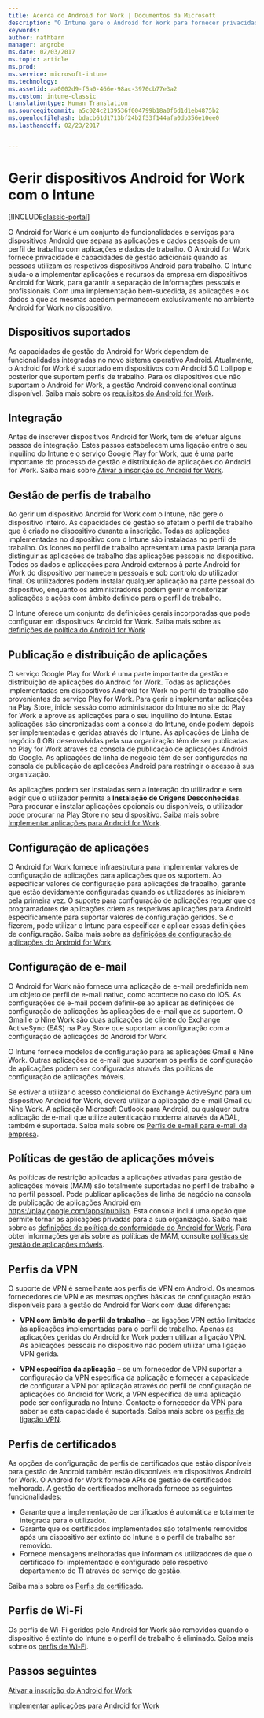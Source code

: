 ```yaml
---
title: Acerca do Android for Work | Documentos da Microsoft
description: "O Intune gere o Android for Work para fornecer privacidade e capacidades de gestão adicionais quando as pessoas utilizam os respetivos dispositivos Android para trabalho."
keywords: 
author: nathbarn
manager: angrobe
ms.date: 02/03/2017
ms.topic: article
ms.prod: 
ms.service: microsoft-intune
ms.technology: 
ms.assetid: aa0002d9-f5a0-466e-98ac-3970cb77e3a2
ms.custom: intune-classic
translationtype: Human Translation
ms.sourcegitcommit: a5c024c2139536f004799b18a0f6d1d1eb4875b2
ms.openlocfilehash: bdacb61d1713bf24b2f33f144afa0db356e10ee0
ms.lasthandoff: 02/23/2017


---
```


# <a name="manage-android-for-work-devices-with-intune"></a>Gerir dispositivos Android for Work com o Intune

[!INCLUDE[classic-portal](../includes/classic-portal.md)]

O Android for Work é um conjunto de funcionalidades e serviços para dispositivos Android que separa as aplicações e dados pessoais de um perfil de trabalho com aplicações e dados de trabalho. O Android for Work fornece privacidade e capacidades de gestão adicionais quando as pessoas utilizam os respetivos dispositivos Android para trabalho. O Intune ajuda-o a implementar aplicações e recursos da empresa em dispositivos Android for Work, para garantir a separação de informações pessoais e profissionais. Com uma implementação bem-sucedida, as aplicações e os dados a que as mesmas acedem permanecem exclusivamente no ambiente Android for Work no dispositivo.

## <a name="supported-devices"></a>Dispositivos suportados

As capacidades de gestão do Android for Work dependem de funcionalidades integradas no novo sistema operativo Android. Atualmente, o Android for Work é suportado em dispositivos com Android 5.0 Lollipop e posterior que suportem perfis de trabalho. Para os dispositivos que não suportam o Android for Work, a gestão Android convencional continua disponível. Saiba mais sobre os [requisitos do Android for Work](https://support.google.com/work/android/answer/6174145?hl=en&ref_topic=6151012).

## <a name="onboarding"></a>Integração

Antes de inscrever dispositivos Android for Work, tem de efetuar alguns passos de integração. Estes passos estabelecem uma ligação entre o seu inquilino do Intune e o serviço Google Play for Work, que é uma parte importante do processo de gestão e distribuição de aplicações do Android for Work. Saiba mais sobre [Ativar a inscrição do Android for Work](https://docs.microsoft.com/intune/deploy-use/set-up-android-for-work).

## <a name="work-profile-management"></a>Gestão de perfis de trabalho

Ao gerir um dispositivo Android for Work com o Intune, não gere o dispositivo inteiro. As capacidades de gestão só afetam o perfil de trabalho que é criado no dispositivo durante a inscrição. Todas as aplicações implementadas no dispositivo com o Intune são instaladas no perfil de trabalho. Os ícones no perfil de trabalho apresentam uma pasta laranja para distinguir as aplicações de trabalho das aplicações pessoais no dispositivo. Todos os dados e aplicações para Android externos à parte Android for Work do dispositivo permanecem pessoais e sob controlo do utilizador final. Os utilizadores podem instalar qualquer aplicação na parte pessoal do dispositivo, enquanto os administradores podem gerir e monitorizar aplicações e ações com âmbito definido para o perfil de trabalho.

O Intune oferece um conjunto de definições gerais incorporadas que pode configurar em dispositivos Android for Work. Saiba mais sobre as [definições de política do Android for Work](android-for-work-policy-settings-in-microsoft-intune.md)

## <a name="app-publishing-and-distribution"></a>Publicação e distribuição de aplicações

O serviço Google Play for Work é uma parte importante da gestão e distribuição de aplicações do Android for Work. Todas as aplicações implementadas em dispositivos Android for Work no perfil de trabalho são provenientes do serviço Play for Work. Para gerir e implementar aplicações na Play Store, inicie sessão como administrador do Intune no site do Play for Work e aprove as aplicações para o seu inquilino do Intune. Estas aplicações são sincronizadas com a consola do Intune, onde podem depois ser implementadas e geridas através do Intune. As aplicações de Linha de negócio (LOB) desenvolvidas pela sua organização têm de ser publicadas no Play for Work através da consola de publicação de aplicações Android do Google. As aplicações de linha de negócio têm de ser configuradas na consola de publicação de aplicações Android para restringir o acesso à sua organização.

As aplicações podem ser instaladas sem a interação do utilizador e sem exigir que o utilizador permita a **Instalação de Origens Desconhecidas**. Para procurar e instalar aplicações opcionais ou disponíveis, o utilizador pode procurar na Play Store no seu dispositivo. Saiba mais sobre [Implementar aplicações para Android for Work](https://docs.microsoft.com/intune/deploy-use/android-for-work-apps).

## <a name="app-configuration"></a>Configuração de aplicações

O Android for Work fornece infraestrutura para implementar valores de configuração de aplicações para aplicações que os suportem. Ao especificar valores de configuração para aplicações de trabalho, garante que estão devidamente configuradas quando os utilizadores as iniciarem pela primeira vez. O suporte para configuração de aplicações requer que os programadores de aplicações criem as respetivas aplicações para Android especificamente para suportar valores de configuração geridos. Se o fizerem, pode utilizar o Intune para especificar e aplicar essas definições de configuração. Saiba mais sobre as [definições de configuração de aplicações do Android for Work](afw-app-configuration-policy.md).

## <a name="email-configuration"></a>Configuração de e-mail

O Android for Work não fornece uma aplicação de e-mail predefinida nem um objeto de perfil de e-mail nativo, como acontece no caso do iOS. As configurações de e-mail podem definir-se ao aplicar as definições de configuração de aplicações às aplicações de e-mail que as suportem. O Gmail e o Nine Work são duas aplicações de cliente do Exchange ActiveSync (EAS) na Play Store que suportam a configuração com a configuração de aplicações do Android for Work.

O Intune fornece modelos de configuração para as aplicações Gmail e Nine Work. Outras aplicações de e-mail que suportem os perfis de configuração de aplicações podem ser configuradas através das políticas de configuração de aplicações móveis.

Se estiver a utilizar o acesso condicional do Exchange ActiveSync para um dispositivo Android for Work, deverá utilizar a aplicação de e-mail Gmail ou Nine Work. A aplicação Microsoft Outlook para Android, ou qualquer outra aplicação de e-mail que utilize autenticação moderna através da ADAL, também é suportada. Saiba mais sobre os [Perfis de e-mail para e-mail da empresa](configure-access-to-corporate-email-using-email-profiles-with-microsoft-intune.md).

## <a name="mobile-app-management-policies"></a>Políticas de gestão de aplicações móveis

As políticas de restrição aplicadas a aplicações ativadas para gestão de aplicações móveis (MAM) são totalmente suportadas no perfil de trabalho e no perfil pessoal. Pode publicar aplicações de linha de negócio na consola de publicação de aplicações Android em https://play.google.com/apps/publish. Esta consola inclui uma opção que permite tornar as aplicações privadas para a sua organização. Saiba mais sobre as [definições de política de conformidade do Android for Work](afw-compliance-policy-settings-in-microsoft-intune.md). Para obter informações gerais sobre as políticas de MAM, consulte [políticas de gestão de aplicações móveis](protect-app-data-using-mobile-app-management-policies-with-microsoft-intune.md).

## <a name="vpn-profiles"></a>Perfis da VPN

O suporte de VPN é semelhante aos perfis de VPN em Android. Os mesmos fornecedores de VPN e as mesmas opções básicas de configuração estão disponíveis para a gestão do Android for Work com duas diferenças:

-  **VPN com âmbito de perfil de trabalho** – as ligações VPN estão limitadas às aplicações implementadas para o perfil de trabalho. Apenas as aplicações geridas do Android for Work podem utilizar a ligação VPN. As aplicações pessoais no dispositivo não podem utilizar uma ligação VPN gerida.

-  **VPN específica da aplicação** – se um fornecedor de VPN suportar a configuração da VPN específica da aplicação e fornecer a capacidade de configurar a VPN por aplicação através do perfil de configuração de aplicações do Android for Work, a VPN específica de uma aplicação pode ser configurada no Intune. Contacte o fornecedor da VPN para saber se esta capacidade é suportada. Saiba mais sobre os [perfis de ligação VPN](vpn-connections-in-microsoft-intune.md).

## <a name="certificate-profiles"></a>Perfis de certificados

As opções de configuração de perfis de certificados que estão disponíveis para gestão de Android também estão disponíveis em dispositivos Android for Work. O Android for Work fornece APIs de gestão de certificados melhorada. A gestão de certificados melhorada fornece as seguintes funcionalidades:

- Garante que a implementação de certificados é automática e totalmente integrada para o utilizador.
-  Garante que os certificados implementados são totalmente removidos após um dispositivo ser extinto do Intune e o perfil de trabalho ser removido.
-  Fornece mensagens melhoradas que informam os utilizadores de que o certificado foi implementado e configurado pelo respetivo departamento de TI através do serviço de gestão.

Saiba mais sobre os [Perfis de certificado](secure-resource-access-with-certificate-profiles.md).

## <a name="wi-fi-profiles"></a>Perfis de Wi-Fi

Os perfis de Wi-Fi geridos pelo Android for Work são removidos quando o dispositivo é extinto do Intune e o perfil de trabalho é eliminado. Saiba mais sobre os [perfis de Wi-Fi](wi-fi-connections-in-microsoft-intune.md).

## <a name="next-steps"></a>Passos seguintes
[Ativar a inscrição do Android for Work](https://docs.microsoft.com/en-us/intune/deploy-use/set-up-android-for-work)

[Implementar aplicações para Android for Work](https://docs.microsoft.com/en-us/intune/deploy-use/android-for-work-apps)

